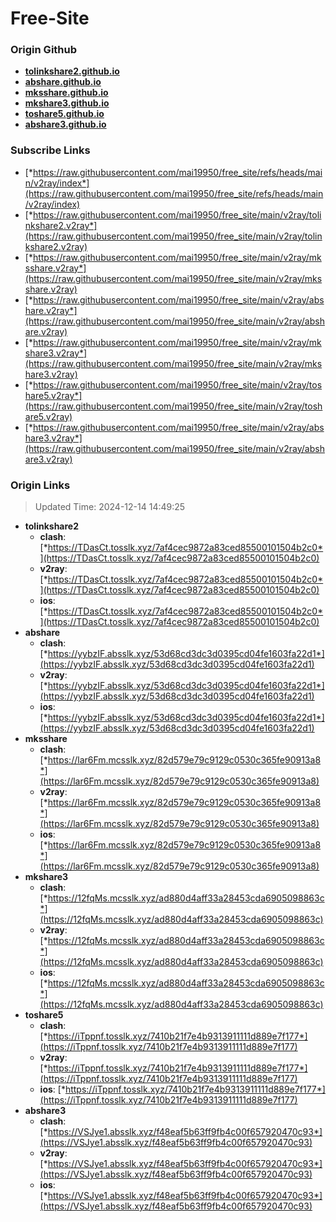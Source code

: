 # Free-Site

### Origin Github

- [**tolinkshare2.github.io**](https://github.com/tolinkshare2/tolinkshare2.github.io)
- [**abshare.github.io**](https://github.com/abshare/abshare.github.io)
- [**mksshare.github.io**](https://github.com/mksshare/mksshare.github.io)
- [**mkshare3.github.io**](https://github.com/mkshare3/mkshare3.github.io)
- [**toshare5.github.io**](https://github.com/toshare5/toshare5.github.io)
- [**abshare3.github.io**](https://github.com/abshare3/abshare3.github.io)

### Subscribe Links

- [*https://raw.githubusercontent.com/mai19950/free_site/refs/heads/main/v2ray/index*](https://raw.githubusercontent.com/mai19950/free_site/refs/heads/main/v2ray/index)
- [*https://raw.githubusercontent.com/mai19950/free_site/main/v2ray/tolinkshare2.v2ray*](https://raw.githubusercontent.com/mai19950/free_site/main/v2ray/tolinkshare2.v2ray)
- [*https://raw.githubusercontent.com/mai19950/free_site/main/v2ray/mksshare.v2ray*](https://raw.githubusercontent.com/mai19950/free_site/main/v2ray/mksshare.v2ray)
- [*https://raw.githubusercontent.com/mai19950/free_site/main/v2ray/abshare.v2ray*](https://raw.githubusercontent.com/mai19950/free_site/main/v2ray/abshare.v2ray)
- [*https://raw.githubusercontent.com/mai19950/free_site/main/v2ray/mkshare3.v2ray*](https://raw.githubusercontent.com/mai19950/free_site/main/v2ray/mkshare3.v2ray)
- [*https://raw.githubusercontent.com/mai19950/free_site/main/v2ray/toshare5.v2ray*](https://raw.githubusercontent.com/mai19950/free_site/main/v2ray/toshare5.v2ray)
- [*https://raw.githubusercontent.com/mai19950/free_site/main/v2ray/abshare3.v2ray*](https://raw.githubusercontent.com/mai19950/free_site/main/v2ray/abshare3.v2ray)

### Origin Links

> Updated Time: 2024-12-14 14:49:25

- **tolinkshare2**
  - **clash**: [*https://TDasCt.tosslk.xyz/7af4cec9872a83ced85500101504b2c0*](https://TDasCt.tosslk.xyz/7af4cec9872a83ced85500101504b2c0)
  - **v2ray**: [*https://TDasCt.tosslk.xyz/7af4cec9872a83ced85500101504b2c0*](https://TDasCt.tosslk.xyz/7af4cec9872a83ced85500101504b2c0)
  - **ios**: [*https://TDasCt.tosslk.xyz/7af4cec9872a83ced85500101504b2c0*](https://TDasCt.tosslk.xyz/7af4cec9872a83ced85500101504b2c0)
- **abshare**
  - **clash**: [*https://yybzIF.absslk.xyz/53d68cd3dc3d0395cd04fe1603fa22d1*](https://yybzIF.absslk.xyz/53d68cd3dc3d0395cd04fe1603fa22d1)
  - **v2ray**: [*https://yybzIF.absslk.xyz/53d68cd3dc3d0395cd04fe1603fa22d1*](https://yybzIF.absslk.xyz/53d68cd3dc3d0395cd04fe1603fa22d1)
  - **ios**: [*https://yybzIF.absslk.xyz/53d68cd3dc3d0395cd04fe1603fa22d1*](https://yybzIF.absslk.xyz/53d68cd3dc3d0395cd04fe1603fa22d1)
- **mksshare**
  - **clash**: [*https://lar6Fm.mcsslk.xyz/82d579e79c9129c0530c365fe90913a8*](https://lar6Fm.mcsslk.xyz/82d579e79c9129c0530c365fe90913a8)
  - **v2ray**: [*https://lar6Fm.mcsslk.xyz/82d579e79c9129c0530c365fe90913a8*](https://lar6Fm.mcsslk.xyz/82d579e79c9129c0530c365fe90913a8)
  - **ios**: [*https://lar6Fm.mcsslk.xyz/82d579e79c9129c0530c365fe90913a8*](https://lar6Fm.mcsslk.xyz/82d579e79c9129c0530c365fe90913a8)
- **mkshare3**
  - **clash**: [*https://12fqMs.mcsslk.xyz/ad880d4aff33a28453cda6905098863c*](https://12fqMs.mcsslk.xyz/ad880d4aff33a28453cda6905098863c)
  - **v2ray**: [*https://12fqMs.mcsslk.xyz/ad880d4aff33a28453cda6905098863c*](https://12fqMs.mcsslk.xyz/ad880d4aff33a28453cda6905098863c)
  - **ios**: [*https://12fqMs.mcsslk.xyz/ad880d4aff33a28453cda6905098863c*](https://12fqMs.mcsslk.xyz/ad880d4aff33a28453cda6905098863c)
- **toshare5**
  - **clash**: [*https://iTppnf.tosslk.xyz/7410b21f7e4b9313911111d889e7f177*](https://iTppnf.tosslk.xyz/7410b21f7e4b9313911111d889e7f177)
  - **v2ray**: [*https://iTppnf.tosslk.xyz/7410b21f7e4b9313911111d889e7f177*](https://iTppnf.tosslk.xyz/7410b21f7e4b9313911111d889e7f177)
  - **ios**: [*https://iTppnf.tosslk.xyz/7410b21f7e4b9313911111d889e7f177*](https://iTppnf.tosslk.xyz/7410b21f7e4b9313911111d889e7f177)
- **abshare3**
  - **clash**: [*https://VSJye1.absslk.xyz/f48eaf5b63ff9fb4c00f657920470c93*](https://VSJye1.absslk.xyz/f48eaf5b63ff9fb4c00f657920470c93)
  - **v2ray**: [*https://VSJye1.absslk.xyz/f48eaf5b63ff9fb4c00f657920470c93*](https://VSJye1.absslk.xyz/f48eaf5b63ff9fb4c00f657920470c93)
  - **ios**: [*https://VSJye1.absslk.xyz/f48eaf5b63ff9fb4c00f657920470c93*](https://VSJye1.absslk.xyz/f48eaf5b63ff9fb4c00f657920470c93)
